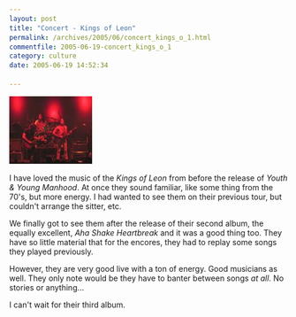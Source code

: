 ```yaml
---
layout: post
title: "Concert - Kings of Leon"
permalink: /archives/2005/06/concert_kings_o_1.html
commentfile: 2005-06-19-concert_kings_o_1
category: culture
date: 2005-06-19 14:52:34

---
```


<a href="/assets/images/kolHammersmith.jpg"><img src="/assets/images/kolHammersmith-thumb.jpg" width="150" height="122" alt="Photo by Gillian Rodgers -- http://www.gillianrodgers.com/" class="photo right" /></a>

I have loved the music of the *Kings of Leon* from before the release of *Youth & Young Manhood*. At once they sound familiar, like some thing from the 70's, but more energy. I had wanted to see them on their previous tour, but couldn't arrange the sitter, etc.

We finally got to see them after the release of their second album, the equally excellent, *Aha Shake Heartbreak* and it was a good thing too. They have so little material that for the encores, they had to replay some songs they played previously.

However, they are very good live with a ton of energy. Good musicians as well. They only note would be they have to banter between songs *at all*. No stories or anything...

I can't wait for their third album.
